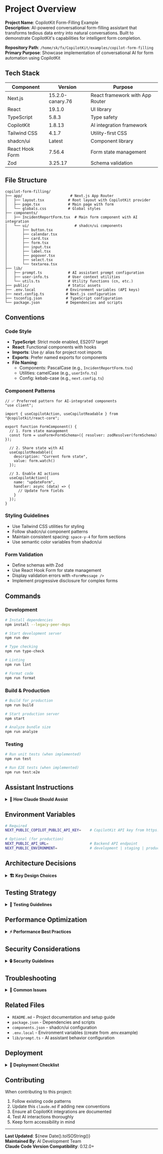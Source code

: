 # Project Overview

**Project Name**: CopilotKit Form-Filling Example  
**Description**: AI-powered conversational form-filling assistant that transforms tedious data entry into natural conversations. Built to demonstrate CopilotKit's capabilities for intelligent form completion.

**Repository Path**: `/home/sk/fx/CopilotKit/examples/copilot-form-filling`  
**Primary Purpose**: Showcase implementation of conversational AI for form automation using CopilotKit

## Tech Stack

| Component | Version | Purpose |
|-----------|---------|---------|
| Next.js | 15.2.0-canary.76 | React framework with App Router |
| React | 19.1.0 | UI library |
| TypeScript | 5.8.3 | Type safety |
| CopilotKit | 1.8.13 | AI integration framework |
| Tailwind CSS | 4.1.7 | Utility-first CSS |
| shadcn/ui | Latest | Component library |
| React Hook Form | 7.56.4 | Form state management |
| Zod | 3.25.17 | Schema validation |

## File Structure

```
copilot-form-filling/
├── app/                      # Next.js App Router
│   ├── layout.tsx           # Root layout with CopilotKit provider
│   ├── page.tsx             # Main page with form
│   └── globals.css          # Global styles
├── components/              
│   ├── IncidentReportForm.tsx  # Main form component with AI integration
│   └── ui/                     # shadcn/ui components
│       ├── button.tsx
│       ├── calendar.tsx
│       ├── card.tsx
│       ├── form.tsx
│       ├── input.tsx
│       ├── label.tsx
│       ├── popover.tsx
│       ├── select.tsx
│       └── textarea.tsx
├── lib/
│   ├── prompt.ts            # AI assistant prompt configuration
│   ├── user-info.ts         # User context utilities
│   └── utils.ts             # Utility functions (cn, etc.)
├── public/                  # Static assets
├── .env.local              # Environment variables (API keys)
├── next.config.ts          # Next.js configuration
├── tsconfig.json           # TypeScript configuration
└── package.json            # Dependencies and scripts
```

## Conventions

### Code Style
- **TypeScript**: Strict mode enabled, ES2017 target
- **React**: Functional components with hooks
- **Imports**: Use `@/` alias for project root imports
- **Exports**: Prefer named exports for components
- **File Naming**: 
  - Components: PascalCase (e.g., `IncidentReportForm.tsx`)
  - Utilities: camelCase (e.g., `userInfo.ts`)
  - Config: kebab-case (e.g., `next.config.ts`)

### Component Patterns
```tsx
// ✅ Preferred pattern for AI-integrated components
"use client";

import { useCopilotAction, useCopilotReadable } from "@copilotkit/react-core";

export function FormComponent() {
  // 1. Form state management
  const form = useForm<FormSchema>({ resolver: zodResolver(formSchema) });
  
  // 2. Share state with AI
  useCopilotReadable({
    description: "Current form state",
    value: form.watch()
  });
  
  // 3. Enable AI actions
  useCopilotAction({
    name: "updateForm",
    handler: async (data) => {
      // Update form fields
    }
  });
}
```

### Styling Guidelines
- Use Tailwind CSS utilities for styling
- Follow shadcn/ui component patterns
- Maintain consistent spacing: `space-y-4` for form sections
- Use semantic color variables from shadcn/ui

### Form Validation
- Define schemas with Zod
- Use React Hook Form for state management
- Display validation errors with `<FormMessage />`
- Implement progressive disclosure for complex forms

## Commands

### Development
```bash
# Install dependencies
npm install --legacy-peer-deps

# Start development server
npm run dev

# Type checking
npm run type-check

# Linting
npm run lint

# Format code
npm run format
```

### Build & Production
```bash
# Build for production
npm run build

# Start production server
npm start

# Analyze bundle size
npm run analyze
```

### Testing
```bash
# Run unit tests (when implemented)
npm run test

# Run E2E tests (when implemented)
npm run test:e2e
```

## Assistant Instructions

<details>
<summary><strong>🤖 How Claude Should Assist</strong></summary>

### Primary Responsibilities
1. **Form Development**: Help create new form fields with proper CopilotKit integration
2. **AI Integration**: Implement `useCopilotAction` and `useCopilotReadable` hooks correctly
3. **Type Safety**: Ensure all TypeScript types are properly defined
4. **Validation**: Implement Zod schemas for form validation
5. **UI Components**: Use shadcn/ui components consistently

### Code Generation Rules
- ALWAYS use `"use client"` directive for components using CopilotKit hooks
- ALWAYS define Zod schemas before implementing forms
- ALWAYS use semantic naming for CopilotKit actions (e.g., `fillIncidentForm`, not `action1`)
- NEVER hardcode sensitive data or API keys
- NEVER skip form validation

### Common Tasks
1. **Adding New Form Fields**
   ```tsx
   // 1. Update Zod schema
   const schema = z.object({
     newField: z.string().min(1, "Required"),
     // ... existing fields
   });
   
   // 2. Add to CopilotAction parameters
   parameters: [
     { name: "newField", type: "string", required: true },
     // ... existing parameters
   ]
   
   // 3. Update handler
   handler: async (data) => {
     form.setValue("newField", data.newField);
   }
   ```

2. **Improving AI Context**
   ```tsx
   useCopilotReadable({
     description: "Detailed context description",
     value: {
       formData: form.watch(),
       metadata: { formType: "incident_report" }
     }
   });
   ```

3. **Error Handling**
   ```tsx
   try {
     await submitForm(data);
   } catch (error) {
     toast.error("Failed to submit form");
   }
   ```
</details>

## Environment Variables

```bash
# Required
NEXT_PUBLIC_COPILOT_PUBLIC_API_KEY=    # CopilotKit API key from https://cloud.copilotkit.ai

# Optional (for production)
NEXT_PUBLIC_API_URL=                   # Backend API endpoint
NEXT_PUBLIC_ENVIRONMENT=               # development | staging | production
```

## Architecture Decisions

<details>
<summary><strong>🏗️ Key Design Choices</strong></summary>

### 1. CopilotKit Integration Pattern
- **Provider at Root**: CopilotKit provider wraps entire app in `layout.tsx`
- **State Sharing**: Use `useCopilotReadable` to share form state
- **Action Handling**: Implement `useCopilotAction` for form updates

### 2. Form State Management
- **React Hook Form**: Chosen for performance and integration with Zod
- **Zod Validation**: Type-safe schema validation
- **Controlled Components**: All inputs are controlled for AI updates

### 3. Component Architecture
- **Separation of Concerns**: UI components separate from business logic
- **Composability**: Small, reusable shadcn/ui components
- **Client Components**: Forms use client-side rendering for interactivity

### 4. Styling Strategy
- **Tailwind CSS**: Utility-first for rapid development
- **shadcn/ui**: Consistent, accessible component library
- **CSS Variables**: Theme customization via CSS custom properties
</details>

## Testing Strategy

<details>
<summary><strong>🧪 Testing Guidelines</strong></summary>

### Unit Tests (Vitest)
```tsx
// Test CopilotKit integration
describe('IncidentReportForm', () => {
  it('should update form when AI action is triggered', async () => {
    // Test implementation
  });
});
```

### E2E Tests (Playwright)
```tsx
// Test full form flow
test('complete form with AI assistance', async ({ page }) => {
  await page.goto('/');
  await page.click('[data-testid="copilot-trigger"]');
  await page.fill('[data-testid="copilot-input"]', 'Fill form with test data');
  // Assertions
});
```

### Test Coverage Goals
- Unit: 80% coverage for utilities and hooks
- Integration: Test all CopilotKit actions
- E2E: Cover happy path and error scenarios
</details>

## Performance Optimization

<details>
<summary><strong>⚡ Performance Best Practices</strong></summary>

1. **Code Splitting**: Lazy load heavy components
2. **Image Optimization**: Use Next.js Image component
3. **Bundle Size**: Monitor with `npm run analyze`
4. **Memoization**: Use `useMemo` for expensive computations
5. **Debouncing**: Debounce form updates to AI context
</details>

## Security Considerations

<details>
<summary><strong>🔒 Security Guidelines</strong></summary>

1. **API Keys**: Always use environment variables
2. **Input Validation**: Validate all user inputs with Zod
3. **XSS Prevention**: Use React's built-in escaping
4. **CORS**: Configure appropriate CORS headers
5. **Rate Limiting**: Implement for API endpoints
</details>

## Troubleshooting

<details>
<summary><strong>🔧 Common Issues</strong></summary>

### Issue: CopilotKit not responding
```bash
# Check API key is set
echo $NEXT_PUBLIC_COPILOT_PUBLIC_API_KEY

# Verify CopilotKit provider is wrapped correctly
# Check browser console for errors
```

### Issue: Form validation errors
```tsx
// Enable form debugging
const form = useForm({
  mode: 'onChange', // Show errors immediately
  // ... rest of config
});
```

### Issue: Type errors with CopilotKit
```bash
# Ensure types are installed
npm install --save-dev @types/copilotkit
```
</details>

## Related Files

- `README.md` - Project documentation and setup guide
- `package.json` - Dependencies and scripts
- `components.json` - shadcn/ui configuration
- `.env.local` - Environment variables (create from .env.example)
- `lib/prompt.ts` - AI assistant behavior configuration

## Deployment

<details>
<summary><strong>🚀 Deployment Checklist</strong></summary>

### Vercel Deployment
1. Push to GitHub
2. Connect repository to Vercel
3. Set environment variables in Vercel dashboard
4. Deploy with `vercel --prod`

### Pre-deployment Checklist
- [ ] All tests passing
- [ ] Environment variables configured
- [ ] Build succeeds locally
- [ ] No TypeScript errors
- [ ] API keys secured
- [ ] Error tracking configured
- [ ] Performance benchmarks met
</details>

## Contributing

When contributing to this project:
1. Follow existing code patterns
2. Update this `claude.md` if adding new conventions
3. Ensure all CopilotKit integrations are documented
4. Test AI interactions thoroughly
5. Keep form accessibility in mind

---

**Last Updated**: ${new Date().toISOString()}  
**Maintained By**: AI Development Team  
**Claude Code Version Compatibility**: 0.12.0+